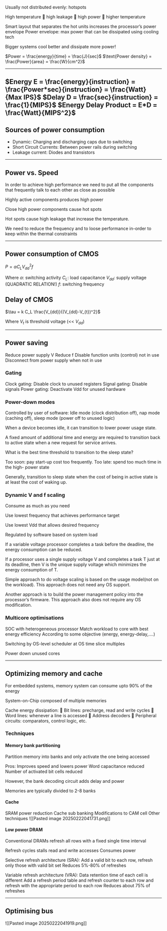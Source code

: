 

Usually not distributed evenly: hotspots

High temperature  high leakage  high
power  higher temperature

Smart layout that separates the hot units
increases the processor’s power envelope
Power envelope: max power that can be dissipated using cooling tech

Bigger systems cool better and
dissipate more power!

$Power = \frac{energy}{time} = \frac{J}{sec}$
$\text{Power density} = \frac{Power}{area} = \frac{W}{cm^2}$

---
$Energy E = \frac{energy}{instruction} = \frac{Power*sec}{instruction} = \frac{Watt}{Max IPS}$
$Delay D = \frac{sec}{instruction} = \frac{1}{MIPS}$
$Energy Delay Product = E*D = \frac{Watt}{MIPS^2}$
---
## Sources of power consumption

- Dynamic: Charging and discharging caps due to switching
- Short Circuit Currents: Between power rails during switching
- Leakage current: Diodes and transistors

---
## Power vs. Speed
In order to achieve high performance we need to
put all the components that frequently talk to
each other as close as possible

Highly active components produces high power

Close high power components cause hot spots

Hot spots cause high leakage that increase the
temperature.

We need to reduce the frequency and to loose
performance in-order to keep within the thermal
constraints

---

## Power consumption of CMOS

$P =\alpha C_L V^2_{dd} f$

Where 
$\alpha$: switching activity
$C_L$: load capacitance
$V_{dd}$: supply voltage (QUADRATIC RELATION!)
$f$: switching frequency

## Delay of CMOS

$\tau = k C_L \frac{V_{dd}}{(V_{dd}-V_{t})^2}$

Where $V_t$ is threshold voltage (<< $V_{dd}$)

---

## Power saving

Reduce power supply V
Reduce f
Disable function units (control) not in use
Disconnect from power supply when not in use

### Gating

Clock gating: Disable clock to unused registers
Signal gating: Disable signals
Power gating: Deactivate Vdd for unused hardware

### Power-down modes

Controlled by user of software: Idle mode (clock distribution off), nap mode (caching off), sleep mode (power off to unused logic)

When a device becomes idle, it can transition to
lower power usage state.

A fixed amount of additional time and energy are
required to transition back to active state when a
new request for service arrives.

What is the best time threshold to transition to the
sleep state?

Too soon: pay start-up cost too frequently.
Too late: spend too much time in the high-
power state

Generally, transition to sleep state when the cost
of being in active state is at least the cost of
waking up.

### Dynamic V and f scaling

Consume as much as you need

Use lowest frequency that achieves
performance target

Use lowest Vdd that allows desired
frequency

Regulated by software based on
system load

If a variable voltage processor completes a
task before the deadline, the energy
consumption can be reduced.

If a processor uses a single supply voltage
V and completes a task T just at its
deadline, then V is the unique supply
voltage which minimizes the energy
consumption of T.

Simple approach to do voltage
scaling is based on the usage
model(not on the workload). This
approach does not need any OS
support.

Another approach is to build the
power management policy into the
processor’s firmware. This approach
also does not require any OS modification.

### Multicore optimisations

SOC with heterogeneous processor
Match workload to core with best
energy efficiency
According to some objective (energy,
energy-delay,….)

Switching by OS-level scheduler at OS
time slice multiples

Power down unused cores

---
## Optimizing memory and cache

For embedded systems, memory system
can consume upto 90% of the energy

System-on-Chip composed of multiple
memories

Cache energy dissipation:
 Bit lines: precharge, read and write
cycles
 Word lines: whenever a line is accessed
 Address decoders
 Peripheral circuits: comparators, control
logic, etc.

### Techniques

#### Memory bank partitioning
Partition memory into banks and only activate the one being accessed

Pros:
Improves speed and lowers power
Word capacitance reduced
Number of activated bit cells reduced

However, the bank decoding circuit adds
delay and power

Memories are typically divided to 2-8 banks

#### Cache
SRAM power reduction
Cache sub banking
Modifications to CAM cell
Other techniques
![[Pasted image 20250222041731.png]]

#### Low power DRAM
Conventional DRAMs refresh all rows with a fixed
single time interval

Refresh cycles stalls read and write accesses
Consumes power

Selective refresh architecture (SRA): Add a valid bit to each row, refresh only those with valid bit set
Reduces 5%-80% of refreshes

Variable refresh architecture (VRA): Data retention time of each cell is different
Add a refresh period table and refresh counter to each
row and refresh with the appropriate period to each row
Reduces about 75% of refreshes

---
## Optimising bus

![[Pasted image 20250222041919.png]]

